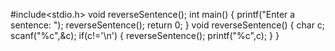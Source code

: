 #include<stdio.h>
void reverseSentence();
int main()
{
    printf("Enter a sentence: ");
    reverseSentence();
    return 0;
}
void reverseSentence()
{
    char c;
    scanf("%c",&c);
    if(c!='\n')
        {
           reverseSentence();
           printf("%c",c);
        }
}
